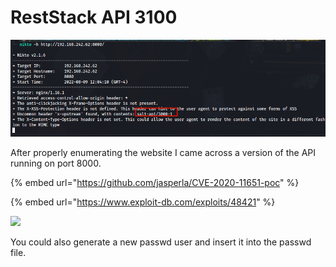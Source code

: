 # RestStack API 3100

![](<../../../../.gitbook/assets/image (34).png>)

After properly enumerating the website I came across a version of the API running on port 8000.&#x20;

{% embed url="https://github.com/jasperla/CVE-2020-11651-poc" %}

{% embed url="https://www.exploit-db.com/exploits/48421" %}

![](../../../../.gitbook/assets/2022-08-09\_12-55.png)

You could also generate a new passwd user and insert it into the passwd file.&#x20;
